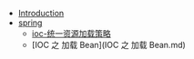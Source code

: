  * [Introduction](README.md)
  * [spring](ioc)
      * [ioc-统一资源加载策略](ioc/ioc-统一资源加载策略.md)
      * [IOC 之 加载 Bean](IOC 之 加载 Bean.md)

